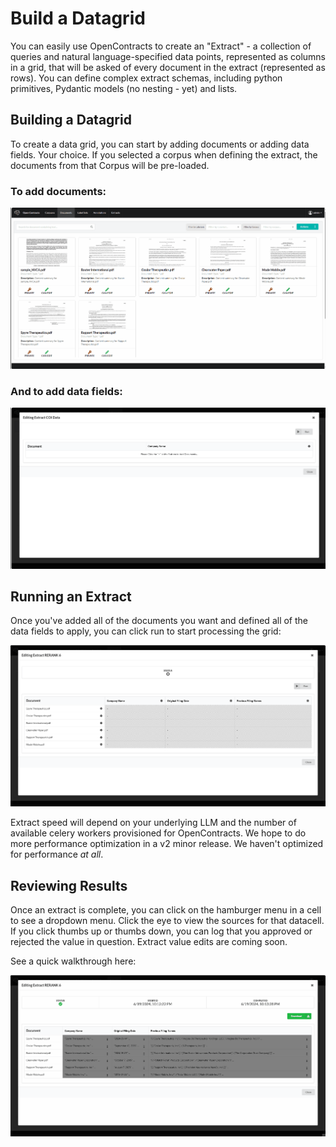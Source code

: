 # Build a Datagrid

You can easily use OpenContracts to create an "Extract" - a collection of queries and natural language-specified data
points, represented as columns in a grid, that will be asked of every document in the extract (represented as rows). 
You can define complex extract schemas, including python primitives, Pydantic models (no nesting - yet) and lists. 

## Building a Datagrid

To create a data grid, you can start by adding documents or adding data fields. Your choice. If you selected a corpus
when defining the extract, the documents from that Corpus will be pre-loaded. 

### To add documents:

![Add Extract Docs.gif](../assets/images/gifs/Add_Extract_Docs.gif)

### And to add data fields:

![Add Extract Column Gif.gif](../assets/images/gifs/Add_Extract_Column_Gif.gif)

## Running an Extract

Once you've added all of the documents you want and defined all of the data fields to apply, you can click run to start 
processing the grid:

![Grid Processing.gif](../assets/images/gifs/Grid_Processing.gif)

Extract speed will depend on your underlying LLM and the number of available celery workers provisioned for 
OpenContracts. We hope to do more performance optimization in a v2 minor release. We haven't optimized for performance 
*at all*.

## Reviewing Results

Once an extract is complete, you can click on the hamburger menu in a cell to see a dropdown menu. Click the eye to view
the sources for that datacell. If you click thumbs up or thumbs down, you can log that you approved or rejected the 
value in question. Extract value edits are coming soon. 

See a quick walkthrough here:

![Grid Review And Sources.gif](../assets/images/gifs/Grid_Review_And_Sources.gif)
